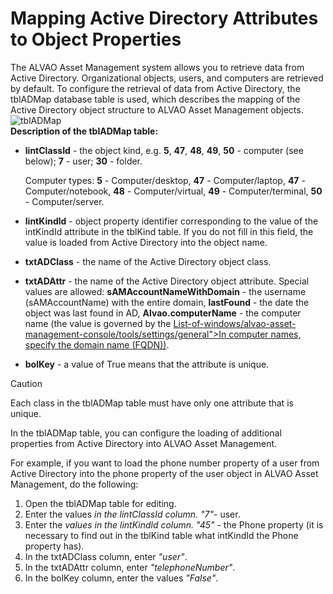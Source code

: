 # Mapping Active Directory Attributes to Object Properties
     
The ALVAO Asset Management system allows you to retrieve data from Active Directory. Organizational objects, users, and computers are retrieved by default. To configure the retrieval of data from Active Directory, the tblADMap database table is used, which describes the mapping of the Active Directory object structure to ALVAO Asset Management objects.
     ![tblADMap](tblADMap.png)     
**Description of the tblADMap table:**
     
- **lintClassId** - the object kind, e.g. **5**,
 **47**, **48**, **49**, **50** - computer (see below); **7** - user; **30** - folder.
            
    Computer types: **5** -   Computer/desktop, **47** - Computer/laptop, **47** - Computer/notebook, **48** - Computer/virtual, **49** - Computer/terminal, **50** - Computer/server.
- **lintKindld** - object property identifier corresponding to the value of the intKindId attribute in the tblKind table. If you do not fill in this field, the value is loaded from Active Directory into the object name.
- **txtADClass** - the name of the Active Directory object class.
- **txtADAttr** - the name of the Active Directory object attribute. Special values are allowed: **sAMAccountNameWithDomain** - the username (sAMAccountName) with the entire domain, **lastFound** - the date the object was last found in AD, **Alvao.computerName** - the computer name (the value is governed by the [List-of-windows/alvao-asset-management-console/tools/settings/general">In computer names, specify the domain name (FQDN))](../../../../../list-of-windows/alvao-asset-management-console/tools/settings/general).
- **bolKey** - a value of True means that the attribute is unique.  

> [!CAUTION]
> Each class in the tblADMap table must have only one attribute that is unique.

In the tblADMap table, you can configure the loading of additional properties from Active Directory into ALVAO Asset Management.
     
For example, if you want to load the phone number property of a user from Active Directory into the phone property of the user object in ALVAO Asset Management, do the following:

1. Open the tblADMap table for editing.
2. Enter the values *in the lintClassId column.  "7"*- user.
3. Enter the *values in the lintKindld column.  "45"* - the Phone property (it is necessary to find out in the tblKind table what intKindId the Phone property has).
4. In the txtADClass column, enter *"user"*.
5. In the txtADAttr column, enter *"telephoneNumber"*.
6. In the bolKey column, enter the values *"False"*.
